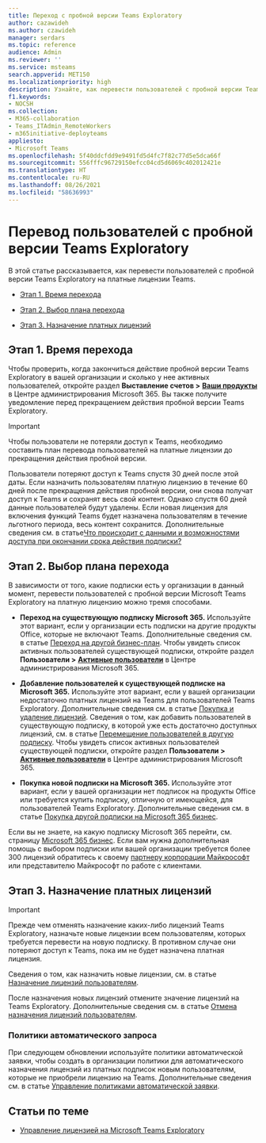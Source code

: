 ```yaml
---
title: Переход с пробной версии Teams Exploratory
author: cazawideh
ms.author: czawideh
manager: serdars
ms.topic: reference
audience: Admin
ms.reviewer: ''
ms.service: msteams
search.appverid: MET150
ms.localizationpriority: high
description: Узнайте, как перевести пользователей с пробной версии Teams Exploratory на платную лицензию.
f1.keywords:
- NOCSH
ms.collection:
- M365-collaboration
- Teams_ITAdmin_RemoteWorkers
- m365initiative-deployteams
appliesto:
- Microsoft Teams
ms.openlocfilehash: 5f40ddcfdd9e9491fd5d4fc7f82c77d5e5dca66f
ms.sourcegitcommit: 556fffc96729150efcc04cd5d6069c402012421e
ms.translationtype: HT
ms.contentlocale: ru-RU
ms.lasthandoff: 08/26/2021
ms.locfileid: "58636993"
---
```

# <a name="upgrade-users-from-the-teams-exploratory-trial"></a>Перевод пользователей с пробной версии Teams Exploratory

В этой статье рассказывается, как перевести пользователей с пробной версии Teams Exploratory на платные лицензии Teams.

- [Этап 1. Время перехода](#step-1-when-to-upgrade)

- [Этап 2. Выбор плана перехода](#step-2-choose-an-upgrade-path)

- [Этап 3. Назначение платных лицензий](#step-3-assign-paid-licenses)

## <a name="step-1-when-to-upgrade"></a>Этап 1. Время перехода  

Чтобы проверить, когда закончиться действие пробной версии Teams Exploratory в вашей организации и сколько у нее активных пользователей, откройте раздел **Выставление счетов >** <a href="https://go.microsoft.com/fwlink/p/?linkid=842054" target="_blank"><b>Ваши продукты</b></a> в Центре администрирования Microsoft 365. Вы также получите уведомление перед прекращением действия пробной версии Teams Exploratory.

> [!IMPORTANT]
> Чтобы пользователи не потеряли доступ к Teams, необходимо составить план перевода пользователей на платные лицензии до прекращения действия пробной версии.
>
> Пользователи потеряют доступ к Teams спустя 30 дней после этой даты. Если назначить пользователям платную лицензию в течение 60 дней после прекращения действия пробной версии, они снова получат доступ к Teams и сохранят весь свой контент. Однако спустя 60 дней данные пользователей будут удалены. Если новая лицензия для включения функций Teams будет назначена пользователям в течение льготного периода, весь контент сохранится. Дополнительные сведения см. в статье<a href="/microsoft-365/commerce/subscriptions/what-if-my-subscription-expires?view=o365-worldwide" target="_blank">Что происходит с данными и возможностями доступа при окончании срока действия подписки?</a>

## <a name="step-2-choose-an-upgrade-path"></a>Этап 2. Выбор плана перехода

В зависимости от того, какие подписки есть у организации в данный момент, перевести пользователей с пробной версии Microsoft Teams Exploratory на платную лицензию можно тремя способами.

- **Переход на существующую подписку Microsoft 365.** Используйте этот вариант, если у организации есть подписки на другие продукты Office, которые не включают Teams. Дополнительные сведения см. в статье <a href="/microsoft-365/commerce/subscriptions/upgrade-to-different-plan?view=o365-worldwide" target="_blank">Переход на другой бизнес-план</a>. Чтобы увидеть список активных пользователей существующей подписки, откройте раздел **Пользователи >** <a href="https://go.microsoft.com/fwlink/p/?linkid=834822" target="_blank"><b>Активные пользователи</b></a> в Центре администрирования Microsoft 365.

- **Добавление пользователей к существующей подписке на Microsoft 365.** Используйте этот вариант, если у вашей организации недостаточно платных лицензий на Teams для пользователей Teams Exploratory. Дополнительные сведения см. в статье <a href="/microsoft-365/commerce/licenses/buy-licenses?view=o365-worldwide" target="_blank">Покупка и удаление лицензий</a>. Сведения о том, как добавить пользователей в существующую подписку, в которой уже есть достаточно доступных лицензий, см. в статье <a href="/microsoft-365/commerce/subscriptions/move-users-different-subscription?view=o365-worldwide" target="_blank">Перемещение пользователей в другую подписку</a>. Чтобы увидеть список активных пользователей существующей подписки, откройте раздел **Пользователи >** <a href="https://go.microsoft.com/fwlink/p/?linkid=834822" target="_blank"><b>Активные пользователи</b></a> в Центре администрирования Microsoft 365.

- **Покупка новой подписки на Microsoft 365.** Используйте этот вариант, если у вашей организации нет подписок на продукты Office или требуется купить подписку, отличную от имеющейся, для пользователей Teams Exploratory.  Дополнительные сведения см. в статье <a href="/microsoft-365/commerce/try-or-buy-microsoft-365?view=o365-worldwide%22%20\#buy-a-different-subscription" target="_blank">Покупка другой подписки на Microsoft 365 бизнес</a>.

Если вы не знаете, на какую подписку Microsoft 365 перейти, см. страницу <a href="https://www.microsoft.com/microsoft-365/business#coreui-heading-hiatrep" target="_blank">Microsoft 365 бизнес</a>. Если вам нужна дополнительная помощь с выбором подписки или вашей организации требуется более 300 лицензий обратитесь к своему <a href="https://www.microsoft.com/solution-providers/home" target="_blank">партнеру корпорации Майкрософт</a> или представителю Майкрософт по работе с клиентами.

## <a name="step-3-assign-paid-licenses"></a>Этап 3. Назначение платных лицензий

> [!IMPORTANT]
> Прежде чем отменять назначение каких-либо лицензий Teams Exploratory, назначьте новые лицензии всем пользователям, которых требуется перевести на новую подписку. В противном случае они потеряют доступ к Teams, пока им не будет назначена платная лицензия.  

Сведения о том, как назначить новые лицензии, см. в статье <a href="/microsoft-365/admin/manage/assign-licenses-to-users?view=o365-worldwide&viewFallbackFrom=o365-worldwide%22%20%5C" target="_blank">Назначение лицензий пользователям</a>.  

После назначения новых лицензий отмените значение лицензий на Teams Exploratory. Дополнительные сведения см. в статье <a href="/microsoft-365/admin/manage/remove-licenses-from-users?view=o365-worldwide" target="_blank">Отмена назначения лицензий пользователям</a>.

### <a name="auto-claim-policies"></a>Политики автоматического запроса

При следующем обновлении используйте политики автоматической заявки, чтобы создать в организации политики для автоматического назначения лицензий из платных подписок новым пользователям, которые не приобрели лицензию на Teams. Дополнительные сведения см. в статье <a href="/microsoft-365/commerce/licenses/manage-auto-claim-policies?view=o365-worldwide" target="_blank">Управление политиками автоматической заявки</a>.

## <a name="related-topics"></a>Статьи по теме

- [Управление лицензией на Microsoft Teams Exploratory](teams-exploratory.md)
